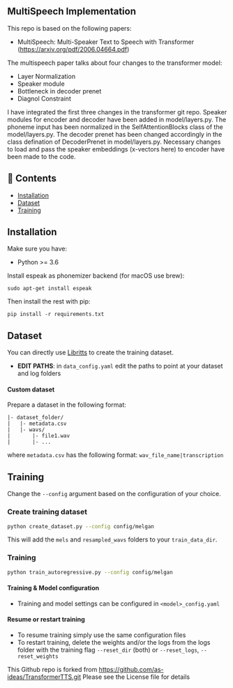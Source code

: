 ## MultiSpeech Implementation

This repo is based on the following papers:
- MultiSpeech: Multi-Speaker Text to Speech with Transformer (https://arxiv.org/pdf/2006.04664.pdf)

The multispeech paper talks about four changes to the transformer model:
- Layer Normalization
- Speaker module
- Bottleneck in decoder prenet
- Diagnol Constraint

I have integrated the first three changes in the transformer git repo. Speaker modules for encoder and decoder have been added in model/layers.py. The phoneme input has been normalized in the SelfAttentionBlocks class of the model/layers.py. The decoder prenet has been changed accordingly in the class defination of DecoderPrenet in model/layers.py. Necessary changes to load and pass the speaker embeddings (x-vectors here) to encoder have been made to the code. 

## 📖 Contents
- [Installation](#installation)
- [Dataset](#dataset)
- [Training](#training)

## Installation

Make sure you have:

* Python >= 3.6

Install espeak as phonemizer backend (for macOS use brew):
```
sudo apt-get install espeak
```

Then install the rest with pip:
```
pip install -r requirements.txt
```


## Dataset
You can directly use [Libritts](https://research.google/tools/datasets/libri-tts/) to create the training dataset.


* **EDIT PATHS**: in `data_config.yaml` edit the paths to point at your dataset and log folders

#### Custom dataset
Prepare a dataset in the following format:
```
|- dataset_folder/
|   |- metadata.csv
|   |- wavs/
|       |- file1.wav
|       |- ...
```
where `metadata.csv` has the following format:
``` wav_file_name|transcription ```

## Training
Change the ```--config``` argument based on the configuration of your choice.
### Create training dataset
```bash
python create_dataset.py --config config/melgan
```
This will add the `mels` and `resampled_wavs` folders to your `train_data_dir`.
### Training
```bash
python train_autoregressive.py --config config/melgan
```

#### Training & Model configuration
- Training and model settings can be configured in `<model>_config.yaml`

#### Resume or restart training
- To resume training simply use the same configuration files
- To restart training, delete the weights and/or the logs from the logs folder with the training flag `--reset_dir` (both) or `--reset_logs`, `--reset_weights`



This Github repo is forked from https://github.com/as-ideas/TransformerTTS.git
Please see the License file for details 
